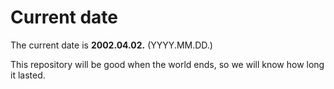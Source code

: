 # Current date

The current date is **2002.04.02.** (YYYY.MM.DD.)

This repository will be good when the world ends, so we will know how long it lasted.